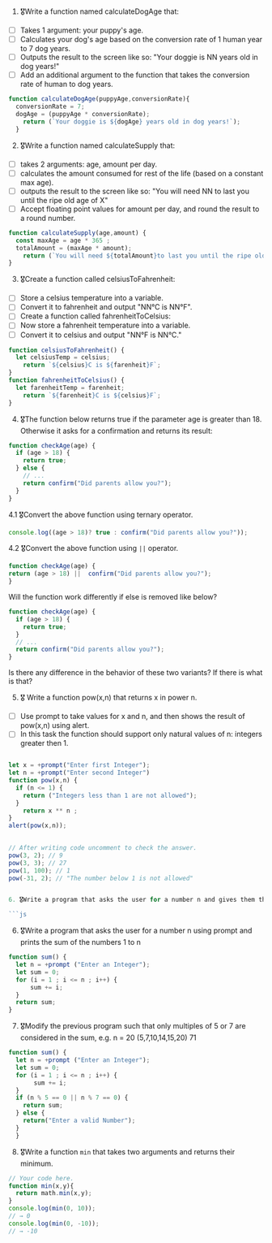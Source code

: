 1. 🎖Write a function named calculateDogAge that:
  * [ ] Takes 1 argument: your puppy's age.
  * [ ] Calculates your dog's age based on the conversion rate of 1 human year to 7 dog years.
  * [ ] Outputs the result to the screen like so: "Your doggie is NN years old in dog years!"
  * [ ] Add an additional argument to the function that takes the conversion rate of human to dog years.

```js
function calculateDogAge(puppyAge,conversionRate){
  conversionRate = 7;
  dogAge = (puppyAge * conversionRate);
    return (`Your doggie is ${dogAge} years old in dog years!`);
  }
```
2. 🎖Write a function named calculateSupply that:
  * [ ] takes 2 arguments: age, amount per day.
  * [ ] calculates the amount consumed for rest of the life (based on a constant max age).
  * [ ] outputs the result to the screen like so: "You will need NN to last you until the ripe old age of X"
  * [ ] Accept floating point values for amount per day, and round the result to a round number.

```js
function calculateSupply(age,amount) {
  const maxAge = age * 365 ;
  totalAmount = (maxAge * amount);
    return (`You will need ${totalAmount}to last you until the ripe old age of ${age}`);
}
```
3. 🎖Create a function called celsiusToFahrenheit:
  * [ ] Store a celsius temperature into a variable.
  * [ ] Convert it to fahrenheit and output "NN°C is NN°F".
  * [ ] Create a function called fahrenheitToCelsius:
  * [ ] Now store a fahrenheit temperature into a variable.
  * [ ] Convert it to celsius and output "NN°F is NN°C."

```js
function celsiusToFahrenheit() {
  let celsiusTemp = celsius;
    return `${celsius}C is ${farenheit}F`;
}
function fahrenheitToCelsius() {
  let farenheitTemp = farenheit;
    return `${farenheit}C is ${celsius}F`;
}
```
4. 🎖The function below returns true if the parameter age is greater than 18. Otherwise it asks for a confirmation and returns its result:

```js
function checkAge(age) {
  if (age > 18) {
    return true;
  } else {
    // ...
    return confirm("Did parents allow you?");
  }
}
```
  4.1 🎖Convert the above function using ternary operator.
  ```js
  console.log((age > 18)? true : confirm("Did parents allow you?"));
  ```

  4.2 🎖Convert the above function using `||` operator.
  ```js
function checkAge(age) {
  return (age > 18) ||  confirm("Did parents allow you?");
}
  ```
Will the function work differently if else is removed like below?

```js
function checkAge(age) {
  if (age > 18) {
    return true;
  }
  // ...
  return confirm("Did parents allow you?");
}
```
Is there any difference in the behavior of these two variants? If there is what is that?


5. 🎖 Write a function pow(x,n) that returns x in power n.

  * [ ] Use prompt to take values for x and n, and then shows the result of pow(x,n) using alert.
  * [ ] In this task the function should support only natural values of n: integers greater then 1.

```js

let x = +prompt("Enter first Integer");
let n = +prompt("Enter second Integer")
function pow(x,n) {
  if (n <= 1) {
    return ("Integers less than 1 are not allowed");
  }
    return x ** n ;
}
alert(pow(x,n));
 

// After writing code uncomment to check the answer.
pow(3, 2); // 9
pow(3, 3); // 27
pow(1, 100); // 1
pow(-31, 2); // "The number below 1 is not allowed"


6. 🎖Write a program that asks the user for a number n and gives them the possibility to choose between computing the sum and computing the product of 1,…,n. Return the result accordingly.

```js

```
6. 🎖Write a program that asks the user for a number n using prompt and prints the sum of the numbers 1 to n

```js
function sum() {
  let n = +prompt ("Enter an Integer");
  let sum = 0;
  for (i = 1 ; i <= n ; i++) {
      sum += i;
  }
  return sum;
}
```
7. 🎖Modify the previous program such that only multiples of 5 or 7 are considered in the sum, e.g. n = 20 (5,7,10,14,15,20) 71

```js
function sum() {
  let n = +prompt ("Enter an Integer");
  let sum = 0;
  for (i = 1 ; i <= n ; i++) {
       sum += i;
  }
  if (n % 5 == 0 || n % 7 == 0) {
    return sum;
  } else {
    return("Enter a valid Number");
  }
  }
```

8. 🎖Write a function `min` that takes two arguments and returns their minimum.

```js
// Your code here.
function min(x,y){
  return math.min(x,y);
}
console.log(min(0, 10));
// → 0
console.log(min(0, -10));
// → -10
```